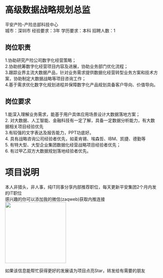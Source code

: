 # 高级数据战略规划总监
平安产险-产险总部科技中心  
城市：深圳市 经验要求：3年 学历要求：本科  招聘人数：1

## 岗位职责
1.协助研究产险公司数字化经营策略；    
2.协助统筹数字化经营项目内容及进展，协助业务部门优化流程；    
3.跟踪业界主流大数据产品，针对业务需求提供数据化经营转型业务方案和技术方案，协助制定大数据战略等项目咨询工作；   
4.基于需求优化数字化规划进程并保障数字化产品规划具备客户导向、价值导向。

## 岗位要求
1.能深入理解业务需求，能基于用户具体应用场景设计大数据落地方案；   
2. 对大数据、人工智能、金融科技有一定了解，具备一定数据分析能力，有大数据相关项目经验优先   
3.有较强的文字表达及报告能力，PPT功底好。   
4. 具有战略咨询公司经验者优先，如麦肯锡、埃森哲、IBM、凯捷、德勤等   
5. 有特大型、大型企业集团数据化经营战略项目经验者优先；   
6. 有过甲乙双方大数据规划落地经验者优先。

# 项目说明

本人非猎头，非人事，纯IT同事分享内部推荐职位，每天更新平安集团2个月内发的IT职位  
感兴趣的你可以添加我的微信(zaqweb)获取内推连接  
<img src="https://github.com/zaqweb/PA-IT-JOBS/blob/master/WechatICode.jpeg"  height="200" width="200">

如果该信息能帮忙获得更好的发展请为项目点亮Star，转发给有需要的朋友




